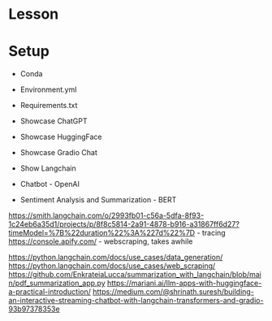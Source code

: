 # Lesson

# Setup

- Conda
- Environment.yml
- Requirements.txt



- Showcase ChatGPT
- Showcase HuggingFace
- Showcase Gradio Chat
- Show Langchain


- Chatbot - OpenAI
- Sentiment Analysis and Summarization - BERT

https://smith.langchain.com/o/2993fb01-c56a-5dfa-8f93-1c24eb6a35d1/projects/p/8f8c5814-2a91-4878-b916-a31867ff6d27?timeModel=%7B%22duration%22%3A%227d%22%7D - tracing
https://console.apify.com/ - webscraping, takes awhile

https://python.langchain.com/docs/use_cases/data_generation/
https://python.langchain.com/docs/use_cases/web_scraping/
https://github.com/EnkrateiaLucca/summarization_with_langchain/blob/main/pdf_summarization_app.py
https://mariani.ai/llm-apps-with-huggingface-a-practical-introduction/
https://medium.com/@shrinath.suresh/building-an-interactive-streaming-chatbot-with-langchain-transformers-and-gradio-93b97378353e
